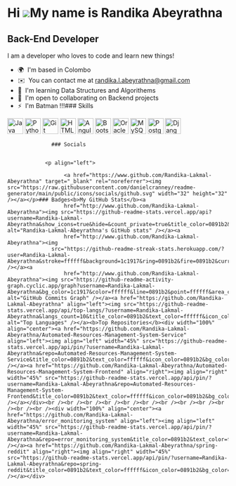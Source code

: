 Hi ![](https://user-images.githubusercontent.com/18350557/176309783-0785949b-9127-417c-8b55-ab5a4333674e.gif)My name is Randika Abeyrathna
==========================================================================================================================================

Back-End Developer
------------------

I am a developer who loves to code and learn new things!

*   🌍  I'm based in Colombo
*   ✉️  You can contact me at [randika.l.abeyrathna@gmail.com](mailto:randika.l.abeyrathna@gmail.com)
*   🧠  I'm learning Data Structures and Algorithems
*   🤝  I'm open to collaborating on Backend projects
*   ⚡  I'm Batman !!!### Skills 
<p align="left">
<a href="https://www.oracle.com/java/" target="_blank" rel="noreferrer"><img src="https://raw.githubusercontent.com/danielcranney/readme-generator/main/public/icons/skills/java-colored.svg" width="36" height="36" alt="Java" /></a>
<a href="https://www.python.org/" target="_blank" rel="noreferrer"><img src="https://raw.githubusercontent.com/danielcranney/readme-generator/main/public/icons/skills/python-colored.svg" width="36" height="36" alt="Python" /></a>
<a href="https://git-scm.com/" target="_blank" rel="noreferrer"><img src="https://raw.githubusercontent.com/danielcranney/readme-generator/main/public/icons/skills/git-colored.svg" width="36" height="36" alt="Git" /></a>
<a href="https://developer.mozilla.org/en-US/docs/Glossary/HTML5" target="_blank" rel="noreferrer"><img src="https://raw.githubusercontent.com/danielcranney/readme-generator/main/public/icons/skills/html5-colored.svg" width="36" height="36" alt="HTML5" /></a>
<a href="https://angular.io/" target="_blank" rel="noreferrer"><img src="https://raw.githubusercontent.com/danielcranney/readme-generator/main/public/icons/skills/angularjs-colored.svg" width="36" height="36" alt="Angular" /></a>
<a href="https://getbootstrap.com/" target="_blank" rel="noreferrer"><img src="https://raw.githubusercontent.com/danielcranney/readme-generator/main/public/icons/skills/bootstrap-colored.svg" width="36" height="36" alt="Bootstrap" /></a>
<a href="https://www.oracle.com/uk/index.html" target="_blank" rel="noreferrer"><img src="https://raw.githubusercontent.com/danielcranney/readme-generator/main/public/icons/skills/oracle-colored.svg" width="36" height="36" alt="Oracle" /></a>
<a href="https://www.mysql.com/" target="_blank" rel="noreferrer"><img src="https://raw.githubusercontent.com/danielcranney/readme-generator/main/public/icons/skills/mysql-colored.svg" width="36" height="36" alt="MySQL" /></a>
<a href="https://www.postgresql.org/" target="_blank" rel="noreferrer"><img src="https://raw.githubusercontent.com/danielcranney/readme-generator/main/public/icons/skills/postgresql-colored.svg" width="36" height="36" alt="PostgreSQL" /></a>
<a href="https://www.djangoproject.com/" target="_blank" rel="noreferrer"><img src="https://raw.githubusercontent.com/danielcranney/readme-generator/main/public/icons/skills/django-colored.svg" width="36" height="36" alt="Django" /></a>
</p>
                    
                  ### Socials
                  
                  
                <p align="left">
                          
                      <a href="https://www.github.com/Randika-Lakmal-Abeyrathna" target="_blank" rel="noreferrer"><img src="https://raw.githubusercontent.com/danielcranney/readme-generator/main/public/icons/socials/github.svg" width="32" height="32" /></a></p>### Badges<b>My GitHub Stats</b><a
                      href="http://www.github.com/Randika-Lakmal-Abeyrathna"><img src="https://github-readme-stats.vercel.app/api?username=Randika-Lakmal-Abeyrathna&show_icons=true&hide=&count_private=true&title_color=0891b2&text_color=ffffff&icon_color=0891b2&bg_color=1c1917&hide_border=true&show_icons=true" alt="Randika-Lakmal-Abeyrathna's GitHub stats" /></a><a
                      href="http://www.github.com/Randika-Lakmal-Abeyrathna"><img
                  src="https://github-readme-streak-stats.herokuapp.com/?user=Randika-Lakmal-Abeyrathna&stroke=ffffff&background=1c1917&ring=0891b2&fire=0891b2&currStreakNum=ffffff&currStreakLabel=0891b2&sideNums=ffffff&sideLabels=ffffff&dates=ffffff&hide_border=true" /></a><a
                      href="http://www.github.com/Randika-Lakmal-Abeyrathna"><img src="https://github-readme-activity-graph.cyclic.app/graph?username=Randika-Lakmal-Abeyrathna&bg_color=1c1917&color=ffffff&line=0891b2&point=ffffff&area_color=1c1917&area=true&hide_border=true&custom_title=GitHub%20Commits%20Graph" alt="GitHub Commits Graph" /></a><a href="https://github.com/Randika-Lakmal-Abeyrathna" align="left"><img src="https://github-readme-stats.vercel.app/api/top-langs/?username=Randika-Lakmal-Abeyrathna&langs_count=10&title_color=0891b2&text_color=ffffff&icon_color=0891b2&bg_color=1c1917&hide_border=true&locale=en&custom_title=Top%20%Languages" alt="Top Languages" /></a><b>Top Repositories</b><div width="100%" align="center"><a href="https://github.com/Randika-Lakmal-Abeyrathna/Automated-Resources-Management-System-Service" align="left"><img align="left" width="45%" src="https://github-readme-stats.vercel.app/api/pin/?username=Randika-Lakmal-Abeyrathna&repo=Automated-Resources-Management-System-Service&title_color=0891b2&text_color=ffffff&icon_color=0891b2&bg_color=1c1917&hide_border=true&locale=en" /></a><a href="https://github.com/Randika-Lakmal-Abeyrathna/Automated-Resources-Management-System-Frontend" align="right"><img align="right" width="45%" src="https://github-readme-stats.vercel.app/api/pin/?username=Randika-Lakmal-Abeyrathna&repo=Automated-Resources-Management-System-Frontend&title_color=0891b2&text_color=ffffff&icon_color=0891b2&bg_color=1c1917&hide_border=true&locale=en" /></a></div><br /><br /><br /><br /><br /><br /><br /><br /><br /><br /><br /><br /><div width="100%" align="center"><a href="https://github.com/Randika-Lakmal-Abeyrathna/error_monitoring_system" align="left"><img align="left" width="45%" src="https://github-readme-stats.vercel.app/api/pin/?username=Randika-Lakmal-Abeyrathna&repo=error_monitoring_system&title_color=0891b2&text_color=ffffff&icon_color=0891b2&bg_color=1c1917&hide_border=true&locale=en" /></a><a href="https://github.com/Randika-Lakmal-Abeyrathna/spring-reddit" align="right"><img align="right" width="45%" src="https://github-readme-stats.vercel.app/api/pin/?username=Randika-Lakmal-Abeyrathna&repo=spring-reddit&title_color=0891b2&text_color=ffffff&icon_color=0891b2&bg_color=1c1917&hide_border=true&locale=en" /></a></div>
